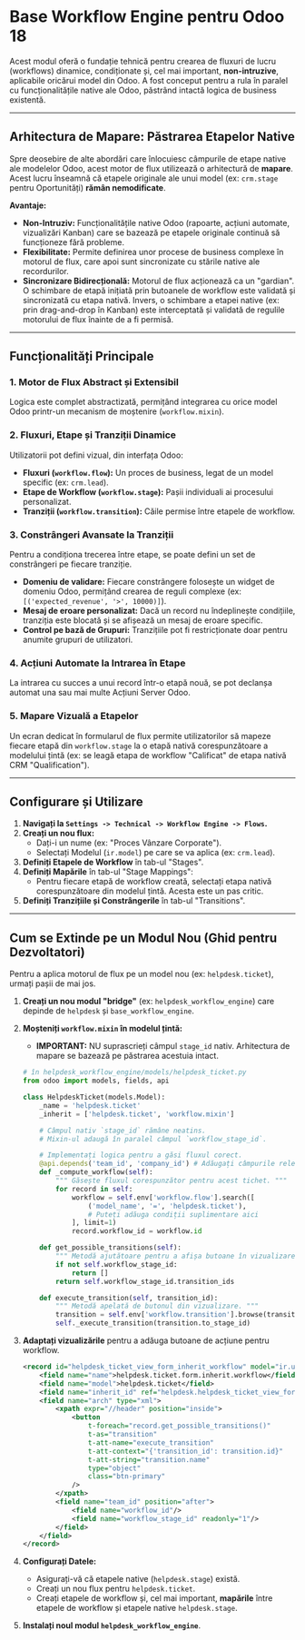 # Base Workflow Engine pentru Odoo 18

Acest modul oferă o fundație tehnică pentru crearea de fluxuri de lucru (workflows) dinamice, condiționate și, cel mai important, **non-intruzive**, aplicabile oricărui model din Odoo. A fost conceput pentru a rula în paralel cu funcționalitățile native ale Odoo, păstrând intactă logica de business existentă.

---

## Arhitectura de Mapare: Păstrarea Etapelor Native

Spre deosebire de alte abordări care înlocuiesc câmpurile de etape native ale modelelor Odoo, acest motor de flux utilizează o arhitectură de **mapare**. Acest lucru înseamnă că etapele originale ale unui model (ex: `crm.stage` pentru Oportunități) **rămân nemodificate**.

**Avantaje:**
* **Non-Intruziv:** Funcționalitățile native Odoo (rapoarte, acțiuni automate, vizualizări Kanban) care se bazează pe etapele originale continuă să funcționeze fără probleme.
* **Flexibilitate:** Permite definirea unor procese de business complexe în motorul de flux, care apoi sunt sincronizate cu stările native ale recordurilor.
* **Sincronizare Bidirecțională:** Motorul de flux acționează ca un "gardian". O schimbare de etapă inițiată prin butoanele de workflow este validată și sincronizată cu etapa nativă. Invers, o schimbare a etapei native (ex: prin drag-and-drop în Kanban) este interceptată și validată de regulile motorului de flux înainte de a fi permisă.

---

## Funcționalități Principale

### 1. Motor de Flux Abstract și Extensibil
Logica este complet abstractizată, permițând integrarea cu orice model Odoo printr-un mecanism de moștenire (`workflow.mixin`).

### 2. Fluxuri, Etape și Tranziții Dinamice
Utilizatorii pot defini vizual, din interfața Odoo:
- **Fluxuri (`workflow.flow`):** Un proces de business, legat de un model specific (ex: `crm.lead`).
- **Etape de Workflow (`workflow.stage`):** Pașii individuali ai procesului personalizat.
- **Tranziții (`workflow.transition`):** Căile permise între etapele de workflow.

### 3. Constrângeri Avansate la Tranziții
Pentru a condiționa trecerea între etape, se poate defini un set de constrângeri pe fiecare tranziție.
- **Domeniu de validare:** Fiecare constrângere folosește un widget de domeniu Odoo, permițând crearea de reguli complexe (ex: `[('expected_revenue', '>', 10000)]`).
- **Mesaj de eroare personalizat:** Dacă un record nu îndeplinește condițiile, tranziția este blocată și se afișează un mesaj de eroare specific.
- **Control pe bază de Grupuri:** Tranzițiile pot fi restricționate doar pentru anumite grupuri de utilizatori.

### 4. Acțiuni Automate la Intrarea în Etape
La intrarea cu succes a unui record într-o etapă nouă, se pot declanșa automat una sau mai multe Acțiuni Server Odoo.

### 5. Mapare Vizuală a Etapelor
Un ecran dedicat în formularul de flux permite utilizatorilor să mapeze fiecare etapă din `workflow.stage` la o etapă nativă corespunzătoare a modelului țintă (ex: se leagă etapa de workflow "Calificat" de etapa nativă CRM "Qualification").

---

## Configurare și Utilizare

1.  **Navigați la `Settings -> Technical -> Workflow Engine -> Flows`.**
2.  **Creați un nou flux:**
    * Dați-i un nume (ex: "Proces Vânzare Corporate").
    * Selectați Modelul (`ir.model`) pe care se va aplica (ex: `crm.lead`).
3.  **Definiți Etapele de Workflow** în tab-ul "Stages".
4.  **Definiți Mapările** în tab-ul "Stage Mappings":
    * Pentru fiecare etapă de workflow creată, selectați etapa nativă corespunzătoare din modelul țintă. Acesta este un pas critic.
5.  **Definiți Tranzițiile și Constrângerile** în tab-ul "Transitions".

---

## Cum se Extinde pe un Modul Nou (Ghid pentru Dezvoltatori)

Pentru a aplica motorul de flux pe un model nou (ex: `helpdesk.ticket`), urmați pașii de mai jos.

1.  **Creați un nou modul "bridge"** (ex: `helpdesk_workflow_engine`) care depinde de `helpdesk` și `base_workflow_engine`.

2.  **Moșteniți `workflow.mixin` în modelul țintă:**
    * **IMPORTANT:** NU suprascrieți câmpul `stage_id` nativ. Arhitectura de mapare se bazează pe păstrarea acestuia intact.

    ```python
    # în helpdesk_workflow_engine/models/helpdesk_ticket.py
    from odoo import models, fields, api

    class HelpdeskTicket(models.Model):
        _name = 'helpdesk.ticket'
        _inherit = ['helpdesk.ticket', 'workflow.mixin']

        # Câmpul nativ `stage_id` rămâne neatins.
        # Mixin-ul adaugă în paralel câmpul `workflow_stage_id`.

        # Implementați logica pentru a găsi fluxul corect.
        @api.depends('team_id', 'company_id') # Adăugați câmpurile relevante
        def _compute_workflow(self):
            """ Găsește fluxul corespunzător pentru acest tichet. """
            for record in self:
                workflow = self.env['workflow.flow'].search([
                    ('model_name', '=', 'helpdesk.ticket'),
                    # Puteți adăuga condiții suplimentare aici
                ], limit=1)
                record.workflow_id = workflow.id

        def get_possible_transitions(self):
            """ Metodă ajutătoare pentru a afișa butoane în vizualizare. """
            if not self.workflow_stage_id:
                return []
            return self.workflow_stage_id.transition_ids

        def execute_transition(self, transition_id):
            """ Metodă apelată de butonul din vizualizare. """
            transition = self.env['workflow.transition'].browse(transition_id)
            self._execute_transition(transition.to_stage_id)

    ```

3.  **Adaptați vizualizările** pentru a adăuga butoane de acțiune pentru workflow.

    ```xml
    <record id="helpdesk_ticket_view_form_inherit_workflow" model="ir.ui.view">
        <field name="name">helpdesk.ticket.form.inherit.workflow</field>
        <field name="model">helpdesk.ticket</field>
        <field name="inherit_id" ref="helpdesk.helpdesk_ticket_view_form"/>
        <field name="arch" type="xml">
            <xpath expr="//header" position="inside">
                <button 
                    t-foreach="record.get_possible_transitions()"
                    t-as="transition"
                    t-att-name="execute_transition"
                    t-att-context="{'transition_id': transition.id}"
                    t-att-string="transition.name"
                    type="object"
                    class="btn-primary"
                />
            </xpath>
            <field name="team_id" position="after">
                <field name="workflow_id"/>
                <field name="workflow_stage_id" readonly="1"/>
            </field>
        </field>
    </record>
    ```

4.  **Configurați Datele:**
    * Asigurați-vă că etapele native (`helpdesk.stage`) există.
    * Creați un nou flux pentru `helpdesk.ticket`.
    * Creați etapele de workflow și, cel mai important, **mapările** între etapele de workflow și etapele native `helpdesk.stage`.

5.  **Instalați noul modul `helpdesk_workflow_engine`**.